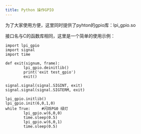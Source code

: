 ```yaml
---
title: Python 操作GPIO
---
```


为了大家使用方便，这里同时提供了pyhton的gpio库：lpi\_gpio.so

接口名与C的函数库相同，这里是一个简单的使用示例：

~~~~ {.sourceCode .Python}
import lpi_gpio
import signal
import time

def exit(signum, frame):
        lpi_gpio.deinitlib()
        print('exit test_gpio')    
        exit()

signal.signal(signal.SIGINT, exit)
signal.signal(signal.SIGTERM, exit)

lpi_gpio.initlib()
lpi_gpio.init(6,0,1,0)
while True:     #闪烁PG0 绿灯
        lpi_gpio.w(6,0,0)
        time.sleep(0.5)
        lpi_gpio.w(6,0,1)
        time.sleep(0.5)
~~~~
